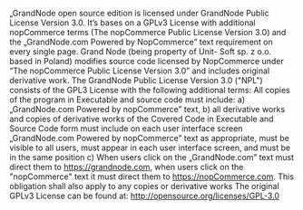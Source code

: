 „GrandNode open source edition is licensed under GrandNode Public License Version 3.0. It’s bases on a GPLv3 License with additional nopCommerce terms (The nopCommerce Public License Version 3.0) and the „GrandNode.com Powered by NopCommerce” text requirement on every single page.
Grand Node (being property of Unit- Soft sp. z o.o. based in Poland) modifies source code licensed by NopCommerce under “The nopCommerce Public License Version 3.0” and includes original derivative work.
The GrandNode Public License Version 3.0 ("NPL") consists of the GPL3 License with the following additional terms:
All copies of the program in Executable and source code must include:
a) „GrandNode.com Powered by nopCommerce” text,
b) all derivative works and copies of derivative works of the Covered Code in Executable and Source Code form must include on each user interface screen „GrandNode.com Powered by nopCommerce” text as appropriate, must be visible to all users, must appear in each user interface screen, and must be in the same position
c) When users click on the „GrandNode.com” text must direct them to https://grandnode.com, when users click on the "nopCommerce" text it must direct them to https://nopCommerce.com. This obligation shall also apply to any copies or derivative works
The original GPLv3 License can be found at: http://opensource.org/licenses/GPL-3.0
